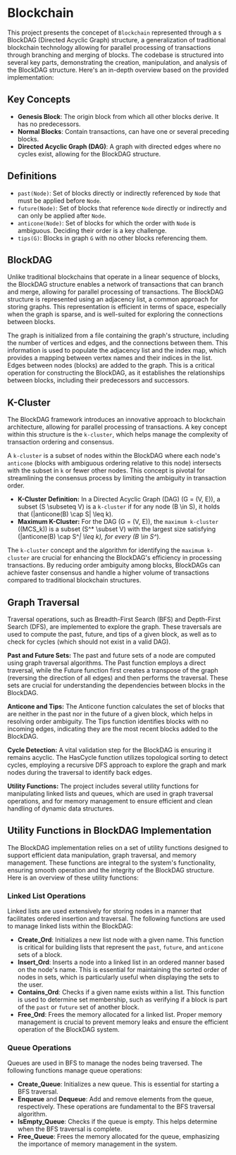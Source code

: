 # Blockchain

This project presents the concepet of `Blockchain` represented through a s BlockDAG (Directed Acyclic Graph) structure, a generalization of traditional blockchain technology allowing for parallel processing of transactions through branching and merging of blocks. The codebase is structured into several key parts, demonstrating the creation, manipulation, and analysis of the BlockDAG structure. Here's an in-depth overview based on the provided implementation:

## Key Concepts

- **Genesis Block**: The origin block from which all other blocks derive. It has no predecessors.
- **Normal Blocks**: Contain transactions, can have one or several preceding blocks.
- **Directed Acyclic Graph (DAG)**: A graph with directed edges where no cycles exist, allowing for the BlockDAG structure.

## Definitions

- `past(Node)`: Set of blocks directly or indirectly referenced by `Node` that must be applied before `Node`.
- `future(Node)`: Set of blocks that reference `Node` directly or indirectly and can only be applied after `Node`.
- `anticone(Node)`: Set of blocks for which the order with `Node` is ambiguous. Deciding their order is a key challenge.
- `tips(G)`: Blocks in graph `G` with no other blocks referencing them.

## BlockDAG

Unlike traditional blockchains that operate in a linear sequence of blocks, the BlockDAG structure enables a network of transactions that can branch and merge, allowing for parallel processing of transactions. The BlockDAG structure is represented using an adjacency list, a common approach for storing graphs. This representation is efficient in terms of space, especially when the graph is sparse, and is well-suited for exploring the connections between blocks.

The graph is initialized from a file containing the graph's structure, including the number of vertices and edges, and the connections between them. This information is used to populate the adjacency list and the index map, which provides a mapping between vertex names and their indices in the list. Edges between nodes (blocks) are added to the graph. This is a critical operation for constructing the BlockDAG, as it establishes the relationships between blocks, including their predecessors and successors.

## K-Cluster

The BlockDAG framework introduces an innovative approach to blockchain architecture, allowing for parallel processing of transactions. A key concept within this structure is the `k-cluster`, which helps manage the complexity of transaction ordering and consensus.

A `k-cluster` is a subset of nodes within the BlockDAG where each node's `anticone` (blocks with ambiguous ordering relative to this node) intersects with the subset in `k` or fewer other nodes. This concept is pivotal for streamlining the consensus process by limiting the ambiguity in transaction order.

- **K-Cluster Definition:** In a Directed Acyclic Graph (DAG) \(G = (V, E)\), a subset \(S \subseteq V\) is a `k-cluster` if for any node \(B \in S\), it holds that \(|anticone(B) \cap S| \leq k\).
- **Maximum K-Cluster:** For the DAG \(G = (V, E)\), the `maximum k-cluster` (\(MCS_k\)) is a subset \(S^* \subset V\) with the largest size satisfying \(|anticone(B) \cap S^*| \leq k\), for every \(B \in S^*\).

The `k-cluster` concept and the algorithm for identifying the `maximum k-cluster` are crucial for enhancing the BlockDAG's efficiency in processing transactions. By reducing order ambiguity among blocks, BlockDAGs can achieve faster consensus and handle a higher volume of transactions compared to traditional blockchain structures.

## Graph Traversal

Traversal operations, such as Breadth-First Search (BFS) and Depth-First Search (DFS), are implemented to explore the graph. These traversals are used to compute the past, future, and tips of a given block, as well as to check for cycles (which should not exist in a valid DAG).

**Past and Future Sets:**
The past and future sets of a node are computed using graph traversal algorithms. The Past function employs a direct traversal, while the Future function first creates a transpose of the graph (reversing the direction of all edges) and then performs the traversal. These sets are crucial for understanding the dependencies between blocks in the BlockDAG.

**Anticone and Tips:**
The Anticone function calculates the set of blocks that are neither in the past nor in the future of a given block, which helps in resolving order ambiguity. The Tips function identifies blocks with no incoming edges, indicating they are the most recent blocks added to the BlockDAG.

**Cycle Detection:**
A vital validation step for the BlockDAG is ensuring it remains acyclic. The HasCycle function utilizes topological sorting to detect cycles, employing a recursive DFS approach to explore the graph and mark nodes during the traversal to identify back edges.

**Utility Functions:**
The project includes several utility functions for manipulating linked lists and queues, which are used in graph traversal operations, and for memory management to ensure efficient and clean handling of dynamic data structures.

## Utility Functions in BlockDAG Implementation

The BlockDAG implementation relies on a set of utility functions designed to support efficient data manipulation, graph traversal, and memory management. These functions are integral to the system's functionality, ensuring smooth operation and the integrity of the BlockDAG structure. Here is an overview of these utility functions:

### Linked List Operations

Linked lists are used extensively for storing nodes in a manner that facilitates ordered insertion and traversal. The following functions are used to manage linked lists within the BlockDAG:

- **Create_Ord**: Initializes a new list node with a given name. This function is critical for building lists that represent the `past`, `future`, and `anticone` sets of a block.
- **Insert_Ord**: Inserts a node into a linked list in an ordered manner based on the node's name. This is essential for maintaining the sorted order of nodes in sets, which is particularly useful when displaying the sets to the user.
- **Contains_Ord**: Checks if a given name exists within a list. This function is used to determine set membership, such as verifying if a block is part of the `past` or `future` set of another block.
- **Free_Ord**: Frees the memory allocated for a linked list. Proper memory management is crucial to prevent memory leaks and ensure the efficient operation of the BlockDAG system.

### Queue Operations

Queues are used in BFS to manage the nodes being traversed. The following functions manage queue operations:

- **Create_Queue**: Initializes a new queue. This is essential for starting a BFS traversal.
- **Enqueue** and **Dequeue**: Add and remove elements from the queue, respectively. These operations are fundamental to the BFS traversal algorithm.
- **IsEmpty_Queue**: Checks if the queue is empty. This helps determine when the BFS traversal is complete.
- **Free_Queue**: Frees the memory allocated for the queue, emphasizing the importance of memory management in the system.
